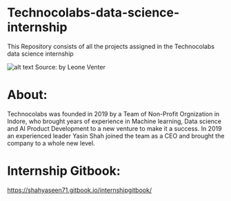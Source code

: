 # Technocolabs-data-science-internship

This Repository consists of all the projects assigned in the Technocolabs data science internship


![alt text](https://miro.medium.com/max/1100/1*AO2RBrRUBSqUpbysfzSEWA.jpeg)
Source: by Leone Venter

# About:
Technocolabs was founded in 2019 by a Team of Non-Profit Orgnization in Indore, who brought years of experience in Machine learning, Data science and AI Product Development to a new venture to make it a success. In 2019 an experienced leader Yasin Shah joined the team as a CEO and brought the company to a whole new level.

# Internship Gitbook:
https://shahyaseen71.gitbook.io/internshipgitbook/
